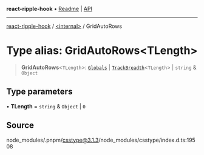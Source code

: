 **react-ripple-hook** • [Readme](../../README.md) \| [API](../../globals.md)

---

[react-ripple-hook](../../README.md) / [\<internal\>](../README.md) / GridAutoRows

# Type alias: GridAutoRows\<TLength\>

> **GridAutoRows**\<`TLength`\>: [`Globals`](Globals.md) \| [`TrackBreadth`](TrackBreadth.md)\<`TLength`\> \| `string` & `Object`

## Type parameters

• **TLength** = `string` & `Object` \| `0`

## Source

node_modules/.pnpm/csstype@3.1.3/node_modules/csstype/index.d.ts:19508
